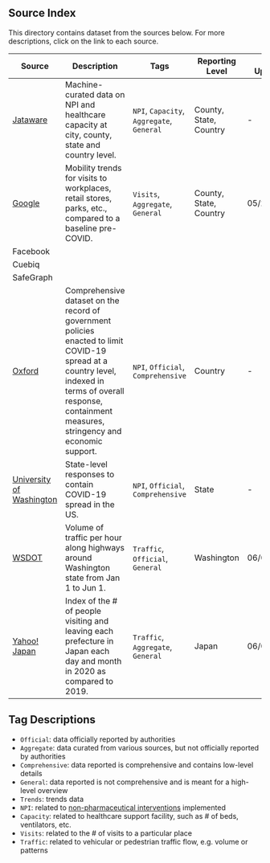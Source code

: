 ## Source Index
This directory contains dataset from the sources below. For more descriptions, click on the link to each source.

| Source | Description | Tags | Reporting Level | Last Updated |
|-|-|-|-|-|
| [Jataware](https://github.com/jataware/covid-19-data) | Machine-curated data on NPI and healthcare capacity at city, county, state and country level. | `NPI`, `Capacity`, `Aggregate`, `General` | County, State, Country | - |
| [Google](https://www.google.com/covid19/mobility/) | Mobility trends for visits to workplaces, retail stores, parks, etc., compared to a baseline pre-COVID. | `Visits`, `Aggregate`, `General` | County, State, Country | 05/25/2020 |
| Facebook |  |  |  |  |
| Cuebiq |  |  |  |  |
| SafeGraph |  |  |  |  |
| [Oxford](https://github.com/OxCGRT/covid-policy-tracker) | Comprehensive dataset on the record of government policies enacted to limit COVID-19 spread at a country level, indexed in terms of overall response, containment measures, stringency and economic support. | `NPI`, `Official`, `Comprehensive` | Country | - |
| [University of Washington](https://github.com/COVID19StatePolicy/SocialDistancing) | State-level responses to contain COVID-19 spread in the US. | `NPI`, `Official`, `Comprehensive` | State | - |
| [WSDOT](https://tracflow.wsdot.wa.gov/contourdata/brainscan) | Volume of traffic per hour along highways around Washington state from Jan 1 to Jun 1. | `Traffic`, `Official`, `General` | Washington | 06/01/2020 |
| [Yahoo! Japan](https://ds.yahoo.co.jp/report/) | Index of the # of people visiting and leaving each prefecture in Japan each day and month in 2020 as compared to 2019. | `Traffic`, `Aggregate`, `General` | Japan | 06/01/2020 |

## Tag Descriptions
- `Official`: data officially reported by authorities
- `Aggregate`: data curated from various sources, but not officially reported by authorities
- `Comprehensive`: data reported is comprehensive and contains low-level details
- `General`: data reported is not comprehensive and is meant for a high-level overview
- `Trends`: trends data
- `NPI`: related to [non-pharmaceutical interventions](https://www.cdc.gov/nonpharmaceutical-interventions/index.html) implemented
- `Capacity`: related to healthcare support facility, such as # of beds, ventilators, etc.
- `Visits`: related to the # of visits to a particular place
- `Traffic`: related to vehicular or pedestrian traffic flow, e.g. volume or patterns
